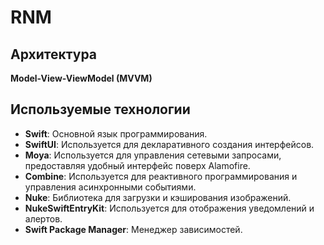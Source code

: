 # RNM
## Архитектура
**Model-View-ViewModel (MVVM)**

## Используемые технологии
- **Swift**: Основной язык программирования.
- **SwiftUI**: Используется для декларативного создания интерфейсов.
- **Moya**: Используется для управления сетевыми запросами, предоставляя удобный интерфейс поверх Alamofire.
- **Combine**: Используется для реактивного программирования и управления асинхронными событиями.
- **Nuke**: Библиотека для загрузки и кэширования изображений.
- **NukeSwiftEntryKit**: Используется для отображения уведомлений и алертов.
- **Swift Package Manager**: Менеджер зависимостей.